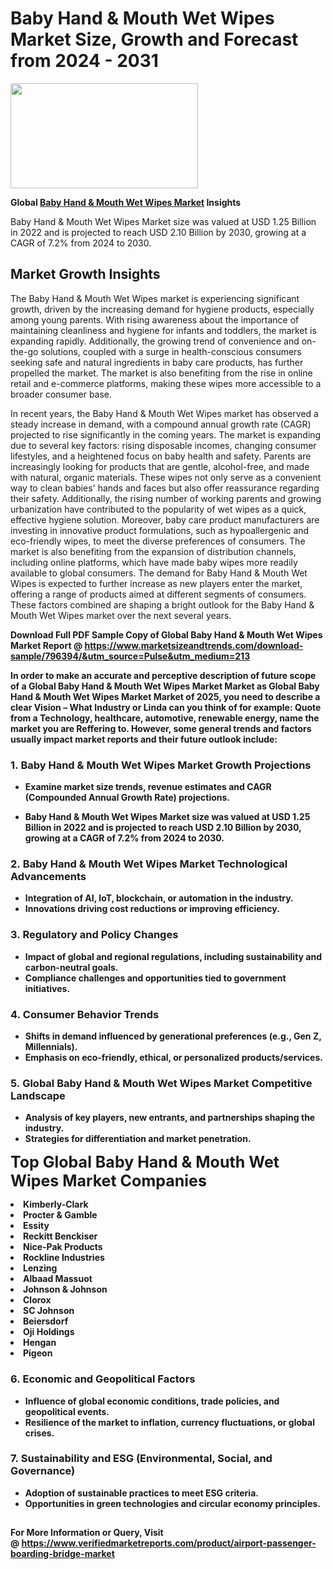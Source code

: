 <H1>Baby Hand & Mouth Wet Wipes Market Size, Growth and Forecast from 2024 - 2031</H1><img class="aligncenter size-medium wp-image-584254" src="https://thirdeyenews.in/wp-content/uploads/2024/09/Global-Market-Research-300x168.jpeg" alt="" width="300" height="168" /><p><strong>Global&nbsp;<a href="https://www.marketsizeandtrends.com/download-sample/796394/&amp;utm_source=Pulse&amp;utm_medium=213">Baby Hand & Mouth Wet Wipes Market</a> Insights</strong></p><p>Baby Hand & Mouth Wet Wipes Market size was valued at USD 1.25 Billion in 2022 and is projected to reach USD 2.10 Billion by 2030, growing at a CAGR of 7.2% from 2024 to 2030.</p><p><h2>Market Growth Insights</h2> <p>The Baby Hand & Mouth Wet Wipes market is experiencing significant growth, driven by the increasing demand for hygiene products, especially among young parents. With rising awareness about the importance of maintaining cleanliness and hygiene for infants and toddlers, the market is expanding rapidly. Additionally, the growing trend of convenience and on-the-go solutions, coupled with a surge in health-conscious consumers seeking safe and natural ingredients in baby care products, has further propelled the market. The market is also benefiting from the rise in online retail and e-commerce platforms, making these wipes more accessible to a broader consumer base.</p> <p><strong></strong></p> <p>In recent years, the Baby Hand & Mouth Wet Wipes market has observed a steady increase in demand, with a compound annual growth rate (CAGR) projected to rise significantly in the coming years. The market is expanding due to several key factors: rising disposable incomes, changing consumer lifestyles, and a heightened focus on baby health and safety. Parents are increasingly looking for products that are gentle, alcohol-free, and made with natural, organic materials. These wipes not only serve as a convenient way to clean babies' hands and faces but also offer reassurance regarding their safety. Additionally, the rising number of working parents and growing urbanization have contributed to the popularity of wet wipes as a quick, effective hygiene solution. Moreover, baby care product manufacturers are investing in innovative product formulations, such as hypoallergenic and eco-friendly wipes, to meet the diverse preferences of consumers. The market is also benefiting from the expansion of distribution channels, including online platforms, which have made baby wipes more readily available to global consumers. The demand for Baby Hand & Mouth Wet Wipes is expected to further increase as new players enter the market, offering a range of products aimed at different segments of consumers. These factors combined are shaping a bright outlook for the Baby Hand & Mouth Wet Wipes market over the next several years.</p> <p><strong></p><p><span class=""><strong>Download Full PDF Sample Copy of Global Baby Hand & Mouth Wet Wipes Market Report</strong> @ <a href="https://www.marketsizeandtrends.com/download-sample/796394/&amp;utm_source=Pulse&amp;utm_medium=213" target="_blank">https://www.marketsizeandtrends.com/download-sample/796394/&amp;utm_source=Pulse&amp;utm_medium=213</a></span></p><p>In order to make an accurate and perceptive description of future scope of a Global&nbsp;Baby Hand & Mouth Wet Wipes Market Market as Global&nbsp;Baby Hand & Mouth Wet Wipes Market Market of 2025, you need to describe a clear Vision &ndash; What Industry or Linda can you think of for example: Quote from a Technology, healthcare, automotive, renewable energy, name the market you are Reffering to. However, some general trends and factors usually impact market reports and their future outlook include:</p><h3>1.&nbsp;<strong>Baby Hand & Mouth Wet Wipes Market Growth Projections</strong></h3><ul><li>Examine market size trends, revenue estimates and CAGR (Compounded Annual Growth Rate) projections.</li><li><p>Baby Hand & Mouth Wet Wipes Market size was valued at USD 1.25 Billion in 2022 and is projected to reach USD 2.10 Billion by 2030, growing at a CAGR of 7.2% from 2024 to 2030.</p></li></ul><h3>2.&nbsp;<strong>Baby Hand & Mouth Wet Wipes Market Technological Advancements</strong></h3><ul><li>Integration of AI, IoT, blockchain, or automation in the industry.</li><li>Innovations driving cost reductions or improving efficiency.</li></ul><h3>3.&nbsp;<strong>Regulatory and Policy Changes</strong></h3><ul><li>Impact of global and regional regulations, including sustainability and carbon-neutral goals.</li><li>Compliance challenges and opportunities tied to government initiatives.</li></ul><h3>4.&nbsp;<strong>Consumer Behavior Trends</strong></h3><ul><li>Shifts in demand influenced by generational preferences (e.g., Gen Z, Millennials).</li><li>Emphasis on eco-friendly, ethical, or personalized products/services.</li></ul><h3>5.&nbsp;<strong>Global Baby Hand & Mouth Wet Wipes Market Competitive Landscape</strong></h3><ul><li>Analysis of key players, new entrants, and partnerships shaping the industry.</li><li>Strategies for differentiation and market penetration.</li></ul><p data-pm-slice="1 1 []"><span style="color: inherit; font-family: inherit; font-size: 25px;">Top Global Baby Hand & Mouth Wet Wipes Market Companies</span></p><div class="" data-test-id=""><p><li>Kimberly-Clark</li><li> Procter & Gamble</li><li> Essity</li><li> Reckitt Benckiser</li><li> Nice-Pak Products</li><li> Rockline Industries</li><li> Lenzing</li><li> Albaad Massuot</li><li> Johnson & Johnson</li><li> Clorox</li><li> SC Johnson</li><li> Beiersdorf</li><li> Oji Holdings</li><li> Hengan</li><li> Pigeon</li></p></div><h3>6.&nbsp;<strong>Economic and Geopolitical Factors</strong></h3><ul><li>Influence of global economic conditions, trade policies, and geopolitical events.</li><li>Resilience of the market to inflation, currency fluctuations, or global crises.</li></ul><h3>7.&nbsp;<strong>Sustainability and ESG (Environmental, Social, and Governance)</strong></h3><ul><li>Adoption of sustainable practices to meet ESG criteria.</li><li>Opportunities in green technologies and circular economy principles.</li></ul><h2><strong style="font-size: 14px;">For More Information or Query, Visit @&nbsp;</strong><a style="background-color: #ffffff; font-size: 14px;" href="https://www.marketsizeandtrends.com/report/baby-hand-mouth-wet-wipes-market/" target="_blank">https://www.verifiedmarketreports.com/product/airport-passenger-boarding-bridge-market</a></h2>
